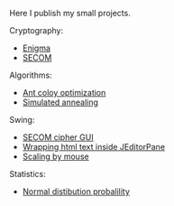Here I publish my small projects.

<!---
asilichenko/asilichenko is a ✨ special ✨ repository because its `README.md` (this file) appears on your GitHub profile.
You can click the Preview link to take a look at your changes.
--->
Cryptography:

* [Enigma](https://github.com/asilichenko/enigma)
* [SECOM](https://github.com/asilichenko/secom-cipher-gui)

Algorithms:

* [Ant coloy optimization](https://github.com/asilichenko/ant-colony-optimization)
* [Simulated annealing](https://github.com/asilichenko/simulated-annealing)

Swing:

* [SECOM cipher GUI](https://github.com/asilichenko/secom-cipher-gui)
* [Wrapping html text inside JEditorPane](https://github.com/asilichenko/swing-html-paragraph-wrap)
* [Scaling by mouse](https://github.com/asilichenko/mouse-move-scale)

Statistics:

* [Normal distibution probalility](https://github.com/asilichenko/statistics)
